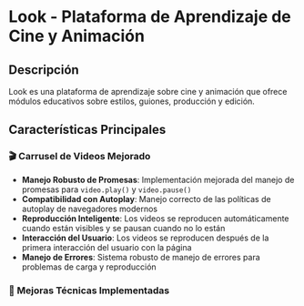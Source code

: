 # Look - Plataforma de Aprendizaje de Cine y Animación

## Descripción
Look es una plataforma de aprendizaje sobre cine y animación que ofrece módulos educativos sobre estilos, guiones, producción y edición.

## Características Principales

### 🎬 Carrusel de Videos Mejorado
- **Manejo Robusto de Promesas**: Implementación mejorada del manejo de promesas para `video.play()` y `video.pause()`
- **Compatibilidad con Autoplay**: Manejo correcto de las políticas de autoplay de navegadores modernos
- **Reproducción Inteligente**: Los videos se reproducen automáticamente cuando están visibles y se pausan cuando no lo están
- **Interacción del Usuario**: Los videos se reproducen después de la primera interacción del usuario con la página
- **Manejo de Errores**: Sistema robusto de manejo de errores para problemas de carga y reproducción

### 🔧 Mejoras Técnicas Implementadas
